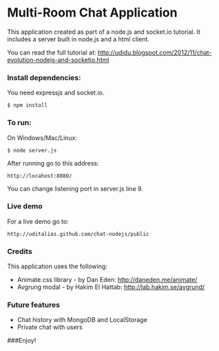 Multi-Room Chat Application
===

This application created as part of a node.js and socket.io tutorial.
It includes a server built in node.js and a html client.

You can read the full tutorial at:
http://udidu.blogspot.com/2012/11/chat-evolution-nodejs-and-socketio.html

### Install dependencies: 

You need expressjs and socket.io.

	$ npm install 


### To run:


On Windows/Mac/Linux:

	$ node server.js
	
After running go to this address:

	http://locahost:8080/

You can change listening port in server.js line 9.


### Live demo

For a live demo go to:

	http://uditalias.github.com/chat-nodejs/public
	

### Credits

This application uses the following:

- Animate.css library - by Dan Eden: http://daneden.me/animate/
- Avgrung modal - by Hakim El Hattab: http://lab.hakim.se/avgrund/


### Future features

- Chat history with MongoDB and LocalStorage
- Private chat with users
	
###Enjoy!
